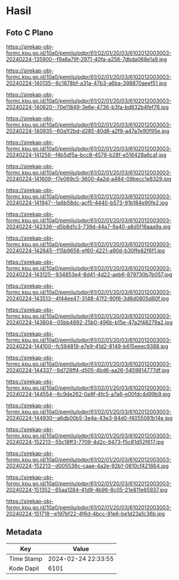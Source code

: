 # Hasil

## Foto C Plano

https://sirekap-obj-formc.kpu.go.id/10a0/pemilu/pdpr/61/02/01/20/03/6102012003003-20240224-135900--f9a8a79f-2971-40fa-a256-7dbda068e1a9.jpg

https://sirekap-obj-formc.kpu.go.id/10a0/pemilu/pdpr/61/02/01/20/03/6102012003003-20240224-140135--6c1678bf-a31a-47b3-a6ba-398870aeef51.jpg

https://sirekap-obj-formc.kpu.go.id/10a0/pemilu/pdpr/61/02/01/20/03/6102012003003-20240224-140620--70e11849-3e6e-4736-b3fa-bd832b4fef78.jpg

https://sirekap-obj-formc.kpu.go.id/10a0/pemilu/pdpr/61/02/01/20/03/6102012003003-20240224-140935--60a1f2bd-d285-40d8-a2f9-a47a7e90f95e.jpg

https://sirekap-obj-formc.kpu.go.id/10a0/pemilu/pdpr/61/02/01/20/03/6102012003003-20240224-141256--f4b5df5a-bcc8-4579-b28f-e516428a6caf.jpg

https://sirekap-obj-formc.kpu.go.id/10a0/pemilu/pdpr/61/02/01/20/03/6102012003003-20240224-141609--f7e069c5-3600-4a2d-a484-09becc1e8329.jpg

https://sirekap-obj-formc.kpu.go.id/10a0/pemilu/pdpr/61/02/01/20/03/6102012003003-20240224-141947--1a6b58dc-acf5-4440-b573-91b184e90fe2.jpg

https://sirekap-obj-formc.kpu.go.id/10a0/pemilu/pdpr/61/02/01/20/03/6102012003003-20240224-142336--d5b8d1c3-739d-44a7-9a40-a8d5f16aaa9a.jpg

https://sirekap-obj-formc.kpu.go.id/10a0/pemilu/pdpr/61/02/01/20/03/6102012003003-20240224-142645--f15b9658-ef60-4221-a90d-b30ffe82f6f1.jpg

https://sirekap-obj-formc.kpu.go.id/10a0/pemilu/pdpr/61/02/01/20/03/6102012003003-20240224-143125--934853e4-8d41-4d22-aeb6-879730b7b057.jpg

https://sirekap-obj-formc.kpu.go.id/10a0/pemilu/pdpr/61/02/01/20/03/6102012003003-20240224-143513--4f44ee47-3148-47f2-90f6-3d6d0805d80f.jpg

https://sirekap-obj-formc.kpu.go.id/10a0/pemilu/pdpr/61/02/01/20/03/6102012003003-20240224-143804--05bb4892-25b0-496b-b15e-47a2f48279a2.jpg

https://sirekap-obj-formc.kpu.go.id/10a0/pemilu/pdpr/61/02/01/20/03/6102012003003-20240224-144100--fc594819-e7e9-41d2-8149-b615eeec9388.jpg

https://sirekap-obj-formc.kpu.go.id/10a0/pemilu/pdpr/61/02/01/20/03/6102012003003-20240224-144337--9d728ff4-d505-4bd6-aa26-5459814777df.jpg

https://sirekap-obj-formc.kpu.go.id/10a0/pemilu/pdpr/61/02/01/20/03/6102012003003-20240224-144554--6c9de262-0a9f-4fc5-a7a6-e00fdc4d99b9.jpg

https://sirekap-obj-formc.kpu.go.id/10a0/pemilu/pdpr/61/02/01/20/03/6102012003003-20240224-144930--a6db00b5-3e4a-43e3-84d0-f4055081b14e.jpg

https://sirekap-obj-formc.kpu.go.id/10a0/pemilu/pdpr/61/02/01/20/03/6102012003003-20240224-152213--55c18ff3-7709-4d2c-9473-f5c81d52f617.jpg

https://sirekap-obj-formc.kpu.go.id/10a0/pemilu/pdpr/61/02/01/20/03/6102012003003-20240224-152213--d005536c-caae-4a2e-92b1-0810cf421664.jpg

https://sirekap-obj-formc.kpu.go.id/10a0/pemilu/pdpr/61/02/01/20/03/6102012003003-20240224-151352--65aa1284-41d9-4b96-8c05-21e811e65937.jpg

https://sirekap-obj-formc.kpu.go.id/10a0/pemilu/pdpr/61/02/01/20/03/6102012003003-20240224-151718--e197bf22-4f6d-4bcc-91e6-be1d23a1c36b.jpg


## Metadata

| Key        | Value               |
| ---------- | ------------------- |
| Time Stamp | 2024-02-24 22:33:55 |
| Kode Dapil | 6101                |



